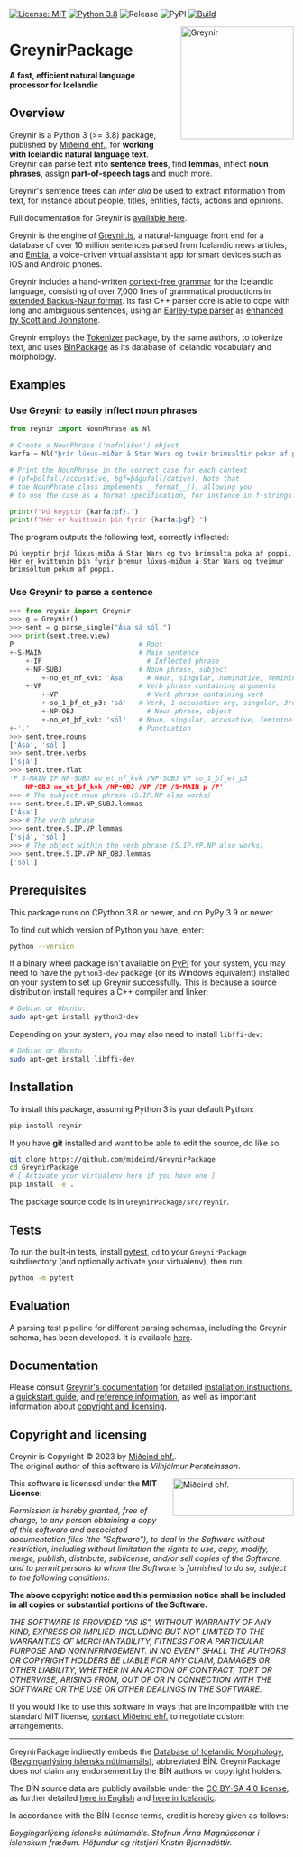 [![License: MIT](https://img.shields.io/badge/License-MIT-yellow.svg)](https://opensource.org/licenses/MIT)
[![Python 3.8](https://img.shields.io/badge/python-3.8-blue.svg)](https://www.python.org/downloads/release/python-3817/)
![Release](https://shields.io/github/v/release/mideind/GreynirPackage?display_name=tag)
![PyPI](https://img.shields.io/pypi/v/reynir)
[![Build](https://github.com/mideind/GreynirPackage/actions/workflows/python-package.yml/badge.svg)]()

<img src="https://raw.githubusercontent.com/mideind/GreynirPackage/master/doc/_static/greynir-logo-large.png" alt="Greynir" width="200" height="200" align="right" style="margin-left:20px; margin-bottom: 20px;">

# GreynirPackage

**A fast, efficient natural language processor for Icelandic**

## Overview

Greynir is a Python 3 (>= 3.8) package,
published by [Miðeind ehf.](https://mideind.is), for
**working with Icelandic natural language text**.
Greynir can parse text into **sentence trees**, find **lemmas**,
inflect **noun phrases**, assign **part-of-speech tags** and much more.

Greynir's sentence trees can *inter alia* be used to extract
information from text, for instance about people, titles, entities, facts,
actions and opinions.

Full documentation for Greynir is [available here](https://greynir.is/doc/).

Greynir is the engine of [Greynir.is](https://greynir.is),
a natural-language front end for a database of over 10 million
sentences parsed from Icelandic news articles, and
[Embla](https://embla.is), a voice-driven virtual assistant app
for smart devices such as iOS and Android phones.

Greynir includes a hand-written
[context-free grammar](https://github.com/mideind/GreynirPackage/blob/master/src/reynir/Greynir.grammar)
for the Icelandic language, consisting of over 7,000 lines of grammatical
productions in [extended Backus-Naur format](https://en.wikipedia.org/wiki/Extended_Backus%E2%80%93Naur_form).
Its fast C++ parser core is able to cope with long and ambiguous sentences,
using an [Earley-type parser](https://en.wikipedia.org/wiki/Earley_parser)
as [enhanced by Scott and Johnstone](https://www.sciencedirect.com/science/article/pii/S0167642309000951).

Greynir employs the [Tokenizer](https://pypi.org/project/tokenizer/) package,
by the same authors, to tokenize text, and
uses [BinPackage](https://pypi.org/project/islenska/) as its database of
Icelandic vocabulary and morphology.

## Examples

### Use Greynir to easily inflect noun phrases

````python
from reynir import NounPhrase as Nl

# Create a NounPhrase ('nafnliður') object
karfa = Nl("þrír lúxus-miðar á Star Wars og tveir brimsaltir pokar af poppi")

# Print the NounPhrase in the correct case for each context
# (þf=þolfall/accusative, þgf=þágufall/dative). Note that
# the NounPhrase class implements __format__(), allowing you
# to use the case as a format specification, for instance in f-strings.

print(f"Þú keyptir {karfa:þf}.")
print(f"Hér er kvittunin þín fyrir {karfa:þgf}.")
````

The program outputs the following text, correctly inflected:

````text
Þú keyptir þrjá lúxus-miða á Star Wars og tvo brimsalta poka af poppi.
Hér er kvittunin þín fyrir þremur lúxus-miðum á Star Wars og tveimur brimsöltum pokum af poppi.
````

### Use Greynir to parse a sentence

````python
>>> from reynir import Greynir
>>> g = Greynir()
>>> sent = g.parse_single("Ása sá sól.")
>>> print(sent.tree.view)
P                               # Root
+-S-MAIN                        # Main sentence
    +-IP                          # Inflected phrase
    +-NP-SUBJ                   # Noun phrase, subject
        +-no_et_nf_kvk: 'Ása'     # Noun, singular, nominative, feminine
    +-VP                        # Verb phrase containing arguments
        +-VP                      # Verb phrase containing verb
        +-so_1_þf_et_p3: 'sá'   # Verb, 1 accusative arg, singular, 3rd p
        +-NP-OBJ                  # Noun phrase, object
        +-no_et_þf_kvk: 'sól'   # Noun, singular, accusative, feminine
+-'.'                           # Punctuation
>>> sent.tree.nouns
['Ása', 'sól']
>>> sent.tree.verbs
['sjá']
>>> sent.tree.flat
'P S-MAIN IP NP-SUBJ no_et_nf_kvk /NP-SUBJ VP so_1_þf_et_p3
    NP-OBJ no_et_þf_kvk /NP-OBJ /VP /IP /S-MAIN p /P'
>>> # The subject noun phrase (S.IP.NP also works)
>>> sent.tree.S.IP.NP_SUBJ.lemmas
['Ása']
>>> # The verb phrase
>>> sent.tree.S.IP.VP.lemmas
['sjá', 'sól']
>>> # The object within the verb phrase (S.IP.VP.NP also works)
>>> sent.tree.S.IP.VP.NP_OBJ.lemmas
['sól']
````

## Prerequisites

This package runs on CPython 3.8 or newer, and on PyPy 3.9 or newer.

To find out which version of Python you have, enter:

````sh
python --version
````

If a binary wheel package isn't available on [PyPI](https://pypi.org>)
for your system, you may need to have the `python3-dev` package
(or its Windows equivalent) installed on your
system to set up Greynir successfully. This is
because a source distribution install requires a C++ compiler and linker:

````sh
# Debian or Ubuntu:
sudo apt-get install python3-dev
````

Depending on your system, you may also need to install `libffi-dev`:

````sh
# Debian or Ubuntu
sudo apt-get install libffi-dev
````

## Installation

To install this package, assuming Python 3 is your default Python:

````sh
pip install reynir
````

If you have **git** installed and want to be able to edit
the source, do like so:

````sh
git clone https://github.com/mideind/GreynirPackage
cd GreynirPackage
# [ Activate your virtualenv here if you have one ]
pip install -e .
````

The package source code is in `GreynirPackage/src/reynir`.

## Tests

To run the built-in tests, install [pytest](https://docs.pytest.org/en/latest),
`cd` to your `GreynirPackage` subdirectory (and optionally activate your
virtualenv), then run:

````sh
python -m pytest
````

## Evaluation

A parsing test pipeline for different parsing schemas, including the Greynir schema,
has been developed. It is available [here](https://github.com/mideind/ParsingTestPipe).

## Documentation

Please consult [Greynir's documentation](https://greynir.is/doc/) for detailed
[installation instructions](https://greynir.is/doc/installation.html),
a [quickstart guide](https://greynir.is/doc/quickstart.html),
and [reference information](https://greynir.is/doc/reference.html),
as well as important information about
[copyright and licensing](https://greynir.is/doc/copyright.html).

## Copyright and licensing

Greynir is Copyright © 2023 by [Miðeind ehf.](https://mideind.is).  
The original author of this software is *Vilhjálmur Þorsteinsson*.

<a href="https://mideind.is"><img src="https://raw.githubusercontent.com/mideind/GreynirPackage/master/doc/_static/mideind-horizontal-small.png" alt="Miðeind ehf."
    width="214" height="66" align="right" style="margin-left:20px; margin-bottom: 20px;"></a>

This software is licensed under the **MIT License**:

*Permission is hereby granted, free of charge, to any person*
*obtaining a copy of this software and associated documentation*
*files (the "Software"), to deal in the Software without restriction,*
*including without limitation the rights to use, copy, modify, merge,*
*publish, distribute, sublicense, and/or sell copies of the Software,*
*and to permit persons to whom the Software is furnished to do so,*
*subject to the following conditions:*

**The above copyright notice and this permission notice shall be**
**included in all copies or substantial portions of the Software.**

*THE SOFTWARE IS PROVIDED "AS IS", WITHOUT WARRANTY OF ANY KIND,*
*EXPRESS OR IMPLIED, INCLUDING BUT NOT LIMITED TO THE WARRANTIES OF*
*MERCHANTABILITY, FITNESS FOR A PARTICULAR PURPOSE AND NONINFRINGEMENT.*
*IN NO EVENT SHALL THE AUTHORS OR COPYRIGHT HOLDERS BE LIABLE FOR ANY*
*CLAIM, DAMAGES OR OTHER LIABILITY, WHETHER IN AN ACTION OF CONTRACT,*
*TORT OR OTHERWISE, ARISING FROM, OUT OF OR IN CONNECTION WITH THE*
*SOFTWARE OR THE USE OR OTHER DEALINGS IN THE SOFTWARE.*

If you would like to use this software in ways that are incompatible
with the standard MIT license, [contact Miðeind ehf.](mailto:mideind@mideind.is)
to negotiate custom arrangements.

----

GreynirPackage indirectly embeds the [Database of Icelandic Morphology](https://bin.arnastofnun.is),
([Beygingarlýsing íslensks nútímamáls](https://bin.arnastofnun.is)), abbreviated BÍN.
GreynirPackage does not claim any endorsement by the BÍN authors or copyright holders.

The BÍN source data are publicly available under the
[CC BY-SA 4.0 license](https://creativecommons.org/licenses/by-sa/4.0/), as further
detailed [here in English](https://bin.arnastofnun.is/DMII/LTdata/conditions/)
and [here in Icelandic](https://bin.arnastofnun.is/gogn/mimisbrunnur/).

In accordance with the BÍN license terms, credit is hereby given as follows:

*Beygingarlýsing íslensks nútímamáls. Stofnun Árna Magnússonar í íslenskum fræðum.*
*Höfundur og ritstjóri Kristín Bjarnadóttir.*
